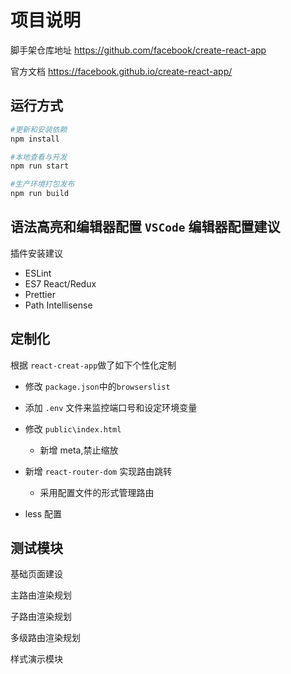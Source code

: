 # 项目说明

脚手架仓库地址 <https://github.com/facebook/create-react-app>

官方文档 <https://facebook.github.io/create-react-app/>

## 运行方式

```bash
#更新和安装依赖
npm install

#本地查看与开发
npm run start

#生产环境打包发布
npm run build
```

## 语法高亮和编辑器配置 `VSCode` 编辑器配置建议

插件安装建议

- ESLint
- ES7 React/Redux
- Prettier
- Path Intellisense

## 定制化

根据 `react-creat-app`做了如下个性化定制

- 修改 `package.json`中的`browserslist`

- 添加 `.env` 文件来监控端口号和设定环境变量

- 修改 `public\index.html`

  - 新增 meta,禁止缩放

- 新增 `react-router-dom` 实现路由跳转

  - 采用配置文件的形式管理路由

- less 配置

## 测试模块

基础页面建设

主路由渲染规划

子路由渲染规划

多级路由渲染规划

样式演示模块
